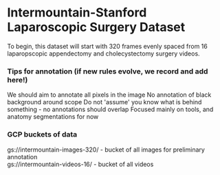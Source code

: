 # Intermountain-Stanford Laparoscopic Surgery Dataset

To begin, this dataset will start with 320 frames evenly spaced from 16 laparopscopic appendectomy and cholecystectomy surgery videos.

### Tips for annotation (if new rules evolve, we record and add here!)
We should aim to annotate all pixels in the image
No annotation of black background around scope
Do not 'assume' you know what is behind something - no annotations should overlap
Focused mainly on tools, and anatomy segmentations for now

### GCP buckets of data
gs://intermountain-images-320/ - bucket of all images for preliminary annotation \
gs://intermountain-videos-16/ - bucket of all videos
